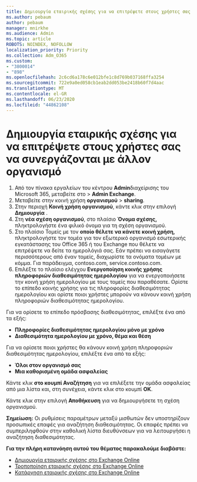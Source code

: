 ```yaml
---
title: Δημιουργία εταιρικής σχέσης για να επιτρέψετε στους χρήστες σας να συνεργάζονται με άλλον οργανισμό
ms.author: pebaum
author: pebaum
manager: mnirkhe
ms.audience: Admin
ms.topic: article
ROBOTS: NOINDEX, NOFOLLOW
localization_priority: Priority
ms.collection: Adm_O365
ms.custom:
- "3800014"
- "898"
ms.openlocfilehash: 2c6cd6a178c6e012bfe1c8d769b037168ffa3254
ms.sourcegitcommit: 722e9a0ed058cb1eab2dd053be2418b60f7d4aac
ms.translationtype: MT
ms.contentlocale: el-GR
ms.lasthandoff: 06/23/2020
ms.locfileid: "44862108"
---
```

# <a name="create-an-organization-relationship-to-allow-your-users-to-collaborate-with-another-organization"></a>Δημιουργία εταιρικής σχέσης για να επιτρέψετε στους χρήστες σας να συνεργάζονται με άλλον οργανισμό

1. Από τον πίνακα εργαλείων του κέντρου **Admin**διαχείρισης του Microsoft 365, μεταβείτε στο  >  **Admin Exchange**.
2. Μεταβείτε στην κοινή χρήση **οργανισμού**  >  **sharing**.
3. Στην περιοχή **Κοινή χρήση οργανισμού**, κάντε κλικ στην επιλογή **Δημιουργία** .
4. Στη **νέα σχέση οργανισμού**, στο πλαίσιο **Όνομα σχέσης,** πληκτρολογήστε ένα φιλικό όνομα για τη σχέση οργανισμού.
5. Στο πλαίσιο Τομείς με τον **οποίο θέλετε να κάνετε κοινή χρήση,** πληκτρολογήστε τον τομέα για τον εξωτερικό οργανισμό εσωτερικής εγκατάστασης του Office 365 ή του Exchange που θέλετε να επιτρέψετε να δείτε τα ημερολόγιά σας. Εάν πρέπει να εισαγάγετε περισσότερους από έναν τομείς, διαχωρίστε τα ονόματα τομέων με κόμμα. Για παράδειγμα, contoso.com, service.contoso.com.
6. Επιλέξτε το πλαίσιο ελέγχου **Ενεργοποίηση κοινής χρήσης πληροφοριών διαθεσιμότητας ημερολογίου** για να ενεργοποιήσετε την κοινή χρήση ημερολογίου με τους τομείς που παραθέσατε. Ορίστε το επίπεδο κοινής χρήσης για τις πληροφορίες διαθεσιμότητας ημερολογίου και ορίστε ποιοι χρήστες μπορούν να κάνουν κοινή χρήση πληροφοριών διαθεσιμότητας ημερολογίου.  

Για να ορίσετε το επίπεδο πρόσβασης διαθεσιμότητας, επιλέξτε ένα από τα εξής:

- **Πληροφορίες διαθεσιμότητας ημερολογίου μόνο με χρόνο**
- **Διαθεσιμότητα ημερολογίου με χρόνο, θέμα και θέση**  

 Για να ορίσετε ποιοι χρήστες θα κάνουν κοινή χρήση πληροφοριών διαθεσιμότητας ημερολογίου, επιλέξτε ένα από τα εξής:

- **Όλοι στον οργανισμό σας**
- **Μια καθορισμένη ομάδα ασφαλείας**  

Κάντε κλικ **στο κουμπί Αναζήτηση** για να επιλέξετε την ομάδα ασφαλείας από μια λίστα και, στη συνέχεια, κάντε κλικ στο κουμπί **OK**.

Κάντε κλικ στην επιλογή **Αποθήκευση** για να δημιουργήσετε τη σχέση οργανισμού.  

**Σημείωση:** Οι ρυθμίσεις παραμέτρων μεταξύ μισθωτών δεν υποστηρίζουν προσωπικές επαφές για αναζήτηση διαθεσιμότητας. Οι επαφές πρέπει να συμπεριληφθούν στην καθολική λίστα διευθύνσεων για να λειτουργήσει η αναζήτηση διαθεσιμότητας.

**Για την πλήρη κατανόηση αυτού του θέματος παρακαλούμε διαβάστε:**

- [Δημιουργία εταιρικής σχέσης στο Exchange Online](https://docs.microsoft.com/exchange/sharing/organization-relationships/create-an-organization-relationship)
- [Τροποποίηση εταιρικής σχέσης στο Exchange Online](https://docs.microsoft.com/exchange/sharing/organization-relationships/modify-an-organization-relationship)
- [Κατάργηση εταιρικής σχέσης στο Exchange Online](https://docs.microsoft.com/exchange/sharing/organization-relationships/remove-an-organization-relationship)
